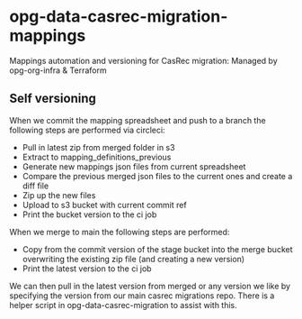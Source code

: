 # opg-data-casrec-migration-mappings
Mappings automation and versioning for CasRec migration: Managed by opg-org-infra &amp; Terraform

## Self versioning

When we commit the mapping spreadsheet and push to a branch the following steps are performed via circleci:

- Pull in latest zip from merged folder in s3
- Extract to mapping_definitions_previous
- Generate new mappings json files from current spreadsheet
- Compare the previous merged json files to the current ones and create a diff file
- Zip up the new files
- Upload to s3 bucket with current commit ref
- Print the bucket version to the ci job

When we merge to main the following steps are performed:

- Copy from the commit version of the stage bucket into the merge bucket overwriting the existing zip file
(and creating a new version)
- Print the latest version to the ci job

We can then pull in the latest version from merged or any version we like by specifying the version from our main
casrec migrations repo. There is a helper script in opg-data-casrec-migration to assist with this.
